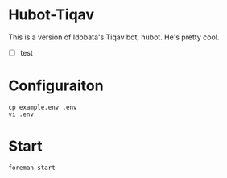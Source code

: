 # Hubot-Tiqav

This is a version of Idobata's Tiqav bot, hubot. He's pretty cool.

* [ ] test

# Configuraiton

    cp example.env .env
    vi .env

# Start

    foreman start

